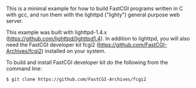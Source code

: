 This is a minimal example for how to build FastCGI programs written in C with gcc, and run them with the lighttpd ("lighty") general purpose web server.

This example was built with lighttpd-1.4.x (<https://github.com/lighttpd/lighttpd1.4>). In addition to lighttpd, you will also need the FastCGI developer kit fcgi2 (<https://github.com/FastCGI-Archives/fcgi2>) installed on your system.

To build and install FastCGI developer kit do the following from the command line:

```
$ git clone https://github.com/FastCGI-Archives/fcgi2
```
